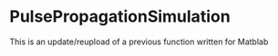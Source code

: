# PulsePropagationSimulation
This is an update/reupload of a previous function written for Matblab 
